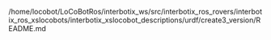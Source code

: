 /home/locobot/LoCoBotRos/interbotix_ws/src/interbotix_ros_rovers/interbotix_ros_xslocobots/interbotix_xslocobot_descriptions/urdf/create3_version/README.md